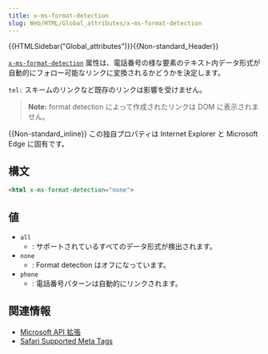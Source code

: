 ```yaml
---
title: x-ms-format-detection
slug: Web/HTML/Global_attributes/x-ms-format-detection
---
```

{{HTMLSidebar("Global_attributes")}}{{Non-standard_Header}}

[`x-ms-format-detection`](<https://docs.microsoft.com/en-us/previous-versions/dn337007(v%3Dvs.85)>) 属性は、電話番号の様な要素のテキスト内データ形式が自動的にフォロー可能なリンクに変換されるかどうかを決定します。

`tel:` スキームのリンクなど既存のリンクは影響を受けません。

> **Note:** format detection によって作成されたリンクは DOM に表示されません。

{{Non-standard_inline}} この独自プロパティは Internet Explorer と Microsoft Edge に固有です。

## 構文

```html
<html x-ms-format-detection="none">
```

## 値

- `all`
  - : サポートされているすべてのデータ形式が検出されます。
- `none`
  - : Format detection はオフになっています。
- `phone`
  - : 電話番号パターンは自動的にリンクされます。

## 関連情報

- [Microsoft API 拡張](/ja/docs/Web/API/Microsoft_API_extensions)
- [Safari Supported Meta Tags](https://developer.apple.com/library/archive/documentation/AppleApplications/Reference/SafariHTMLRef/Articles/MetaTags.html)
